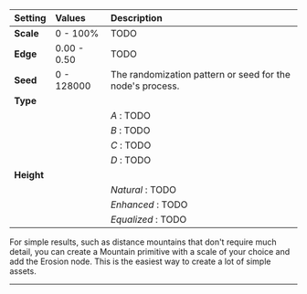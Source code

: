 | Setting    | Values      | Description                                               |
| :--------- | :---------- | :-------------------------------------------------------- |
| **Scale**  | 0 - 100%    | TODO                                                      |
| **Edge**   | 0.00 - 0.50 | TODO                                                      |
| **Seed**   | 0 - 128000  | The randomization pattern or seed for the node's process. |
| **Type**   |             |
|            |             | *A* : TODO                                                |
|            |             | *B* : TODO                                                |
|            |             | *C* : TODO                                                |
|            |             | *D* : TODO                                                |
| **Height** |             |
|            |             | *Natural* : TODO                                          |
|            |             | *Enhanced* : TODO                                         |
|            |             | *Equalized* : TODO                                        |



For simple results, such as distance mountains that don't require much detail, you can create a Mountain primitive with a scale of your choice and add the Erosion node. This is the easiest way to create a lot of simple assets.

***

<!--examples-->
